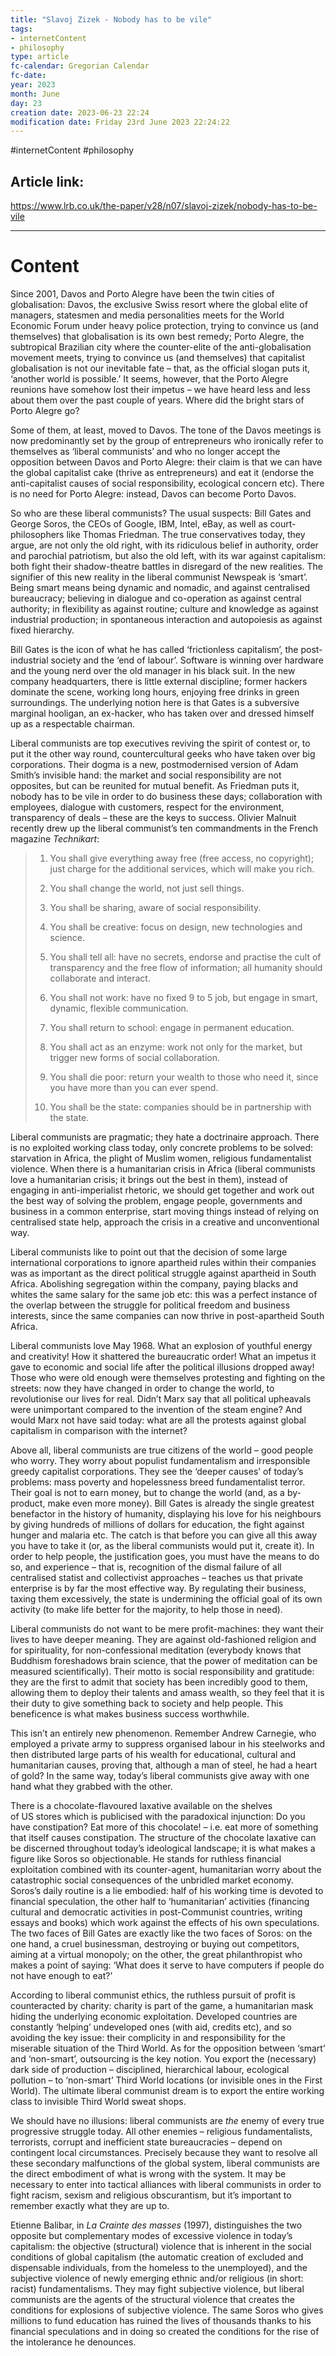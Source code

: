 ```yaml
---
title: "Slavoj Zizek - Nobody has to be vile"
tags:
- internetContent
- philosophy
type: article
fc-calendar: Gregorian Calendar
fc-date: 
year: 2023
month: June
day: 23
creation date: 2023-06-23 22:24
modification date: Friday 23rd June 2023 22:24:22
---
```


#internetContent  #philosophy 
## Article link:
https://www.lrb.co.uk/the-paper/v28/n07/slavoj-zizek/nobody-has-to-be-vile
_____
# Content 
Since 2001, Davos and Porto Alegre have been the twin cities of globalisation: Davos, the exclusive Swiss resort where the global elite of managers, statesmen and media personalities meets for the World Economic Forum under heavy police protection, trying to convince us (and themselves) that globalisation is its own best remedy; Porto Alegre, the subtropical Brazilian city where the counter-elite of the anti-globalisation movement meets, trying to convince us (and themselves) that capitalist globalisation is not our inevitable fate – that, as the official slogan puts it, ‘another world is possible.’ It seems, however, that the Porto Alegre reunions have somehow lost their impetus – we have heard less and less about them over the past couple of years. Where did the bright stars of Porto Alegre go?

Some of them, at least, moved to Davos. The tone of the Davos meetings is now predominantly set by the group of entrepreneurs who ironically refer to themselves as ‘liberal communists’ and who no longer accept the opposition between Davos and Porto Alegre: their claim is that we can have the global capitalist cake (thrive as entrepreneurs) and eat it (endorse the anti-capitalist causes of social responsibility, ecological concern etc). There is no need for Porto Alegre: instead, Davos can become Porto Davos.

So who are these liberal communists? The usual suspects: Bill Gates and George Soros, the CEOs of Google, IBM, Intel, eBay, as well as court-philosophers like Thomas Friedman. The true conservatives today, they argue, are not only the old right, with its ridiculous belief in authority, order and parochial patriotism, but also the old left, with its war against capitalism: both fight their shadow-theatre battles in disregard of the new realities. The signifier of this new reality in the liberal communist Newspeak is ‘smart’. Being smart means being dynamic and nomadic, and against centralised bureaucracy; believing in dialogue and co-operation as against central authority; in flexibility as against routine; culture and knowledge as against industrial production; in spontaneous interaction and autopoiesis as against fixed hierarchy.

Bill Gates is the icon of what he has called ‘frictionless capitalism’, the post-industrial society and the ‘end of labour’. Software is winning over hardware and the young nerd over the old manager in his black suit. In the new company headquarters, there is little external discipline; former hackers dominate the scene, working long hours, enjoying free drinks in green surroundings. The underlying notion here is that Gates is a subversive marginal hooligan, an ex-hacker, who has taken over and dressed himself up as a respectable chairman.

Liberal communists are top executives reviving the spirit of contest or, to put it the other way round, countercultural geeks who have taken over big corporations. Their dogma is a new, postmodernised version of Adam Smith’s invisible hand: the market and social responsibility are not opposites, but can be reunited for mutual benefit. As Friedman puts it, nobody has to be vile in order to do business these days; collaboration with employees, dialogue with customers, respect for the environment, transparency of deals – these are the keys to success. Olivier Malnuit recently drew up the liberal communist’s ten commandments in the French magazine _Technikart_:

> 1. You shall give everything away free (free access, no copyright); just charge for the additional services, which will make you rich.
> 
> 2. You shall change the world, not just sell things.
> 
> 3. You shall be sharing, aware of social responsibility.
> 
> 4. You shall be creative: focus on design, new technologies and science.
> 
> 5. You shall tell all: have no secrets, endorse and practise the cult of transparency and the free flow of information; all humanity should collaborate and interact.
> 
> 6. You shall not work: have no fixed 9 to 5 job, but engage in smart, dynamic, flexible communication.
> 
> 7. You shall return to school: engage in permanent education.
> 
> 8. You shall act as an enzyme: work not only for the market, but trigger new forms of social collaboration.
> 
> 9. You shall die poor: return your wealth to those who need it, since you have more than you can ever spend.
> 
> 10. You shall be the state: companies should be in partnership with the state.

Liberal communists are pragmatic; they hate a doctrinaire approach. There is no exploited working class today, only concrete problems to be solved: starvation in Africa, the plight of Muslim women, religious fundamentalist violence. When there is a humanitarian crisis in Africa (liberal communists love a humanitarian crisis; it brings out the best in them), instead of engaging in anti-imperialist rhetoric, we should get together and work out the best way of solving the problem, engage people, governments and business in a common enterprise, start moving things instead of relying on centralised state help, approach the crisis in a creative and unconventional way.

Liberal communists like to point out that the decision of some large international corporations to ignore apartheid rules within their companies was as important as the direct political struggle against apartheid in South Africa. Abolishing segregation within the company, paying blacks and whites the same salary for the same job etc: this was a perfect instance of the overlap between the struggle for political freedom and business interests, since the same companies can now thrive in post-apartheid South Africa.

Liberal communists love May 1968. What an explosion of youthful energy and creativity! How it shattered the bureaucratic order! What an impetus it gave to economic and social life after the political illusions dropped away! Those who were old enough were themselves protesting and fighting on the streets: now they have changed in order to change the world, to revolutionise our lives for real. Didn’t Marx say that all political upheavals were unimportant compared to the invention of the steam engine? And would Marx not have said today: what are all the protests against global capitalism in comparison with the internet?

Above all, liberal communists are true citizens of the world – good people who worry. They worry about populist fundamentalism and irresponsible greedy capitalist corporations. They see the ‘deeper causes’ of today’s problems: mass poverty and hopelessness breed fundamentalist terror. Their goal is not to earn money, but to change the world (and, as a by-product, make even more money). Bill Gates is already the single greatest benefactor in the history of humanity, displaying his love for his neighbours by giving hundreds of millions of dollars for education, the fight against hunger and malaria etc. The catch is that before you can give all this away you have to take it (or, as the liberal communists would put it, create it). In order to help people, the justification goes, you must have the means to do so, and experience – that is, recognition of the dismal failure of all centralised statist and collectivist approaches – teaches us that private enterprise is by far the most effective way. By regulating their business, taxing them excessively, the state is undermining the official goal of its own activity (to make life better for the majority, to help those in need).

Liberal communists do not want to be mere profit-machines: they want their lives to have deeper meaning. They are against old-fashioned religion and for spirituality, for non-confessional meditation (everybody knows that Buddhism foreshadows brain science, that the power of meditation can be measured scientifically). Their motto is social responsibility and gratitude: they are the first to admit that society has been incredibly good to them, allowing them to deploy their talents and amass wealth, so they feel that it is their duty to give something back to society and help people. This beneficence is what makes business success worthwhile.

This isn’t an entirely new phenomenon. Remember Andrew Carnegie, who employed a private army to suppress organised labour in his steelworks and then distributed large parts of his wealth for educational, cultural and humanitarian causes, proving that, although a man of steel, he had a heart of gold? In the same way, today’s liberal communists give away with one hand what they grabbed with the other.

There is a chocolate-flavoured laxative available on the shelves of US stores which is publicised with the paradoxical injunction: Do you have constipation? Eat more of this chocolate! – i.e. eat more of something that itself causes constipation. The structure of the chocolate laxative can be discerned throughout today’s ideological landscape; it is what makes a figure like Soros so objectionable. He stands for ruthless financial exploitation combined with its counter-agent, humanitarian worry about the catastrophic social consequences of the unbridled market economy. Soros’s daily routine is a lie embodied: half of his working time is devoted to financial speculation, the other half to ‘humanitarian’ activities (financing cultural and democratic activities in post-Communist countries, writing essays and books) which work against the effects of his own speculations. The two faces of Bill Gates are exactly like the two faces of Soros: on the one hand, a cruel businessman, destroying or buying out competitors, aiming at a virtual monopoly; on the other, the great philanthropist who makes a point of saying: ‘What does it serve to have computers if people do not have enough to eat?’

According to liberal communist ethics, the ruthless pursuit of profit is counteracted by charity: charity is part of the game, a humanitarian mask hiding the underlying economic exploitation. Developed countries are constantly ‘helping’ undeveloped ones (with aid, credits etc), and so avoiding the key issue: their complicity in and responsibility for the miserable situation of the Third World. As for the opposition between ‘smart’ and ‘non-smart’, outsourcing is the key notion. You export the (necessary) dark side of production – disciplined, hierarchical labour, ecological pollution – to ‘non-smart’ Third World locations (or invisible ones in the First World). The ultimate liberal communist dream is to export the entire working class to invisible Third World sweat shops.

We should have no illusions: liberal communists are _the_ enemy of every true progressive struggle today. All other enemies – religious fundamentalists, terrorists, corrupt and inefficient state bureaucracies – depend on contingent local circumstances. Precisely because they want to resolve all these secondary malfunctions of the global system, liberal communists are the direct embodiment of what is wrong with the system. It may be necessary to enter into tactical alliances with liberal communists in order to fight racism, sexism and religious obscurantism, but it’s important to remember exactly what they are up to.

Etienne Balibar, in _La Crainte des masses_ (1997), distinguishes the two opposite but complementary modes of excessive violence in today’s capitalism: the objective (structural) violence that is inherent in the social conditions of global capitalism (the automatic creation of excluded and dispensable individuals, from the homeless to the unemployed), and the subjective violence of newly emerging ethnic and/or religious (in short: racist) fundamentalisms. They may fight subjective violence, but liberal communists are the agents of the structural violence that creates the conditions for explosions of subjective violence. The same Soros who gives millions to fund education has ruined the lives of thousands thanks to his financial speculations and in doing so created the conditions for the rise of the intolerance he denounces.
